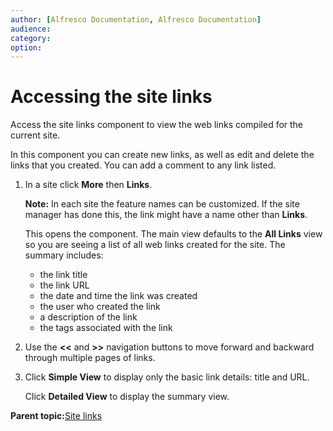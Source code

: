 ```yaml
---
author: [Alfresco Documentation, Alfresco Documentation]
audience: 
category: 
option: 
---
```


# Accessing the site links

Access the site links component to view the web links compiled for the current site.

In this component you can create new links, as well as edit and delete the links that you created. You can add a comment to any link listed.

1.  In a site click **More** then **Links**.

    **Note:** In each site the feature names can be customized. If the site manager has done this, the link might have a name other than **Links**.

    This opens the component. The main view defaults to the **All Links** view so you are seeing a list of all web links created for the site. The summary includes:

    -   the link title
    -   the link URL
    -   the date and time the link was created
    -   the user who created the link
    -   a description of the link
    -   the tags associated with the link
2.  Use the **<<** and **\>\>** navigation buttons to move forward and backward through multiple pages of links.

3.  Click **Simple View** to display only the basic link details: title and URL.

    Click **Detailed View** to display the summary view.


**Parent topic:**[Site links](../concepts/links-intro.md)

